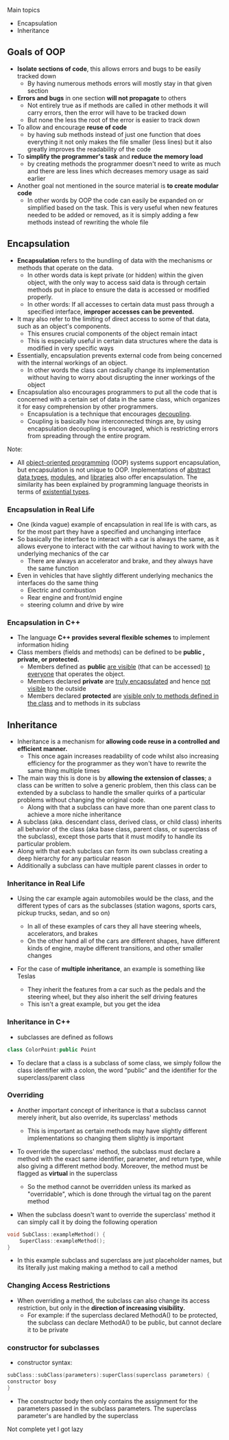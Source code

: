 Main topics 
- Encapsulation
- Inheritance
## Goals of OOP
- **Isolate sections of code**, this allows errors and bugs to be easily tracked down
	- By having numerous methods errors will mostly stay in that given section
- **Errors and bugs** in one section **will not propagate** to others
	- Not entirely true as if methods are called in other methods it will carry errors, then the error will have to be tracked down
	- But none the less the root of the error is easier to track down
- To allow and encourage **reuse of code**
	- by having sub methods instead of just one function that does everything it not only makes the file smaller (less lines) but it also greatly improves the readability of the code
- To **simplify the programmer's task** and **reduce the memory load**
	- by creating methods the programmer doesn't need to write as much and there are less lines which decreases memory usage as said earlier
- Another goal not mentioned in the source material is **to create modular code**
	- In other words by OOP the code can easily be expanded on or simplified based on the task. This is very useful when new features needed to be added or removed, as it is simply adding a few methods instead of rewriting the whole file
## Encapsulation 
- **Encapsulation** refers to the bundling of data with the mechanisms or methods that operate on the data. 
	- In other words data is kept private (or hidden) within the given object, with the only way to access said data is through certain methods put in place to ensure the data is accessed or modified properly.
	- In other words: If all accesses to certain data must pass through a specified interface, **improper accesses can be prevented.**
- It may also refer to the limiting of direct access to some of that data, such as an object's components. 
	- This ensures crucial components of the object remain intact
	- This is especially useful in certain data structures where the data is modified in very specific ways
- Essentially, encapsulation prevents external code from being concerned with the internal workings of an object.
	- In other words the class can radically change its implementation without having to worry about disrupting the inner workings of the object
- Encapsulation also encourages programmers to put all the code that is concerned with a certain set of data in the same class, which organizes it for easy comprehension by other programmers. 
	- Encapsulation is a technique that encourages [decoupling](https://en.wikipedia.org/wiki/Coupling_(computer_programming) "Coupling (computer programming)").
	- Coupling is basically how interconnected things are, by using encapsulation decoupling is encouraged, which is restricting errors from spreading through the entire program.

Note:
- All [object-oriented programming](https://en.wikipedia.org/wiki/Object-oriented_programming "Object-oriented programming") (OOP) systems support encapsulation, but encapsulation is not unique to OOP. Implementations of [abstract data types](https://en.wikipedia.org/wiki/Abstract_data_types "Abstract data types"), [modules](https://en.wikipedia.org/wiki/Module_(programming) "Module (programming)"), and [libraries](https://en.wikipedia.org/wiki/Library_(computing) "Library (computing)") also offer encapsulation. The similarity has been explained by programming language theorists in terms of [existential types](https://en.wikipedia.org/wiki/Existential_types "Existential types").
### Encapsulation in Real Life
- One (kinda vague) example of  encapsulation in real life is with cars, as for the most part they have a specified and unchanging interface
- So basically the interface to interact with a car is always the same, as it allows everyone to interact with the car without having to work with the underlying mechanics of the car
	- There are always an accelerator and brake, and they always have the same function
- Even in vehicles that have slightly different underlying mechanics the interfaces do the same thing
	- Electric and combustion
	- Rear engine and front/mid engine
	- steering column and drive by wire
### Encapsulation in C++
- The language **C++ provides several flexible schemes** to implement information hiding
- Class members  (fields and methods) can be defined to be **public , private, or protected.**
	- Members defined as **public** <u>are visible</u> (that can be accessed) <u>to everyone</u> that operates the object.
	- Members declared **private** are <u>truly encapsulated</u> and hence <u>not visible</u> to the outside
	- Members declared **protected** are <u>visible only to methods defined in the class</u> and to methods in its subclass
## Inheritance
- Inheritance is a mechanism for **allowing code reuse in a controlled and efficient manner.**
	- This once again increases readability of code whilst also increasing efficiency for the programmer as they won't have to rewrite the same thing multiple times
- The main way this is done is by **allowing the extension of classes**; a class can be written to solve a generic problem, then this class can be extended by a subclass to handle the smaller quirks of a particular problems without changing the original code.
	- Along with that a subclass can have more than one parent class to achieve a more niche inheritance
- A subclass (aka. descendant class, derived class, or child class) inherits all behavior of the class (aka base class, parent class, or superclass of the subclass), except those parts that it must modify to handle its particular problem.
- Along with that each subclass can form its own subclass creating a deep hierarchy for any particular reason
- Additionally a subclass can have multiple parent classes in order to
### Inheritance in Real Life
- Using the car example again automobiles would be the class, and the different types of cars as the subclasses (station wagons, sports cars, pickup trucks, sedan, and so on)
	- In all of these examples of cars they all have steering wheels, accelerators, and brakes
	- On the other hand all of the cars are different shapes, have different kinds of engine, maybe different transitions, and other smaller changes

- For the case of **multiple inheritance**, an example is something like Teslas
	- They inherit the features from a car such as the pedals and the steering wheel, but they also inherit the self driving features
	- This isn't a great example, but you get the idea
### Inheritance in C++
- subclasses are defined as follows
``` c++
class ColorPoint:public Point
```
- To declare that a class is a subclass of some class, we simply follow the class identifier with a colon, the word “public” and the identifier for the superclass/parent class
### Overriding
- Another important concept  of inheritance is that a subclass cannot merely inherit, but also override, its superclass' methods
	- This is important as certain methods may have slightly different implementations so changing them slightly is important 
- To override the superclass' method, the subclass must declare a method with the exact same identifier, parameter, and return type, while also giving a different method body. Moreover, the method must be flagged as **virtual** in the superclass
	- So the method cannot be overridden unless its marked as "overridable", which is done through the virtual tag on the parent method

- When the subclass doesn't want to override the superclass' method it can simply call it by doing the following operation
```c++
void SubClass::exampleMethod() {
	SuperClass::exampleMethod();
}
```
- In this example subclass and superclass are just placeholder names, but its literally just making making a method to call a method
### Changing Access Restrictions
- When overriding a method, the subclass can also change its access restriction, but only in the **direction of increasing visibility.**
	- For example: if the superclass declared MethodA() to be protected, the subclass can declare MethodA() to be public, but cannot declare it to be private
### constructor for subclasses
- constructor syntax:
```c++
subClass::subClass(parameters):superClass(superclass parameters) {
constructor bosy
}
```
- The constructor body then only contains the assignment for the parameters passed in the subclass parameters. The superclass parameter's are handled by the superclass

Not complete yet I got lazy
